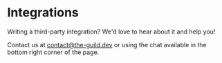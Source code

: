 # Integrations

Writing a third-party integration? We'd love to hear about it and help you!

Contact us at [contact@the-guild.dev](mailto:contact@the-guild.dev) or using the chat available in the bottom right corner of the page.
